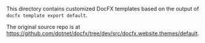 This directory contains customized DocFX templates based on the output of
`docfx template export default`.

The original source repo is at
https://github.com/dotnet/docfx/tree/dev/src/docfx.website.themes/default.